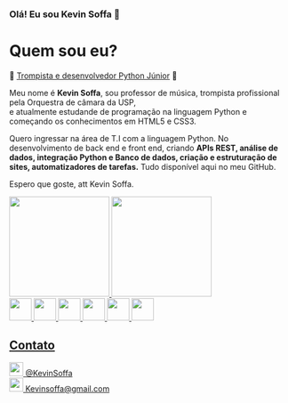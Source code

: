 ### Olá! Eu sou Kevin Soffa 👋

##
<body>
    <h1>Quem sou eu?</h1>
    <p>&#x1F4EF <ins>Trompista e desenvolvedor Python Júnior</ins>  &#x1F40D</p>
    <p>Meu nome é <strong>Kevin Soffa</strong>, sou professor de música, trompista profissional pela Orquestra de câmara da USP, <br> e atualmente estudande de programação na         linguagem Python e começando os conhecimentos em HTML5 e CSS3.  </p>
    <p>Quero ingressar na área de T.I com a linguagem Python. No desenvolvimento de back end e front end, criando <strong>APIs REST, análise de dados, integração Python e Banco de     dados, criação e estruturação de sites, automatizadores de tarefas.</strong> Tudo disponível aqui no meu GitHub. </p>
    <p>Espero que goste, att Kevin Soffa. </p> 
  </body>
<div>
  <a href="https://github.com/KevinSoffa">
  <img height="180em" src="https://github-readme-stats.vercel.app/api?username=KevinSoffa&show_icons=true&theme=dark&include_all_commits=true&count_private=true"/>
  <img height="180em" src="https://github-readme-stats.vercel.app/api/top-langs/?username=KevinSoffa&layout=compact&langs_count=7&theme=dark"/><br>
  <img height="40em" src="https://img.shields.io/badge/Python-14354C?style=for-the-badge&logo=python&logoColor=white"/>
  <img height="40em" src="https://img.shields.io/badge/HTML5-E34F26?style=for-the-badge&logo=html5&logoColor=white"/>
  <img height="40em" src="https://img.shields.io/badge/CSS3-1572B6?style=for-the-badge&logo=css3&logoColor=white"/>
  <img height="40em" src="https://img.shields.io/badge/MySQL-00000F?style=for-the-badge&logo=mysql&logoColor=white"/>
  <img height="40em" src="https://img.shields.io/badge/Flask-000000?style=for-the-badge&logo=flask&logoColor=white"/>
  <img height="40em" src="https://img.shields.io/badge/Django-092E20?style=for-the-badge&logo=django&logoColor=white"/>
</div>
  
<div>
  <h2>Contato</h2>
  <a href="https://github.com/KevinSoffa">
  <img height="25em" src="https://img.shields.io/badge/Instagram-E4405F?style=for-the-badge&logo=instagram&logoColor=white"/>
  @KevinSoffa<br>
  <img height="25em" src="https://img.shields.io/badge/Gmail-D14836?style=for-the-badge&logo=gmail&logoColor=white"/>
  Kevinsoffa@gmail.com 
</div>
 

